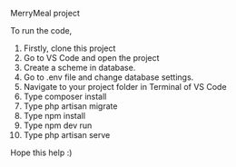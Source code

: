 MerryMeal project

To run the code, 
1) Firstly, clone this project
2) Go to VS Code and open the project 
3) Create a scheme in database. 
4) Go to .env file and change database settings. 
5) Navigate to your project folder in Terminal of VS Code 
6) Type composer install 
7) Type php artisan migrate
8) Type npm install
9) Type npm dev run 
10) Type php artisan serve

Hope this help :)
